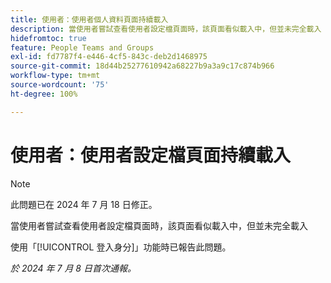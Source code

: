 ```yaml
---
title: 使用者：使用者個人資料頁面持續載入
description: 當使用者嘗試查看使用者設定檔頁面時，該頁面看似載入中，但並未完全載入
hidefromtoc: true
feature: People Teams and Groups
exl-id: fd7787f4-e446-4cf5-843c-deb2d1468975
source-git-commit: 18d44b25277610942a68227b9a3a9c17c874b966
workflow-type: tm+mt
source-wordcount: '75'
ht-degree: 100%

---
```


# 使用者：使用者設定檔頁面持續載入

>[!NOTE]
>
>此問題已在 2024 年 7 月 18 日修正。

當使用者嘗試查看使用者設定檔頁面時，該頁面看似載入中，但並未完全載入

使用「[!UICONTROL 登入身分]」功能時已報告此問題。

_於 2024 年 7 月 8 日首次通報。_
